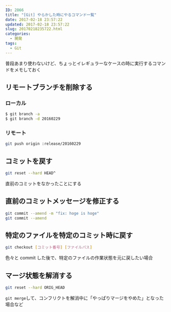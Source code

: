 ```yaml
---
ID: 2866
title: "[Git] やらかした時にやるコマンド一覧"
date: 2017-02-18 23:57:22
updated: 2017-02-18 23:57:22
slug: 20170218235722.html
categories:
  - 開発
tags:
  - Git
---
```


普段あまり使わないけど、ちょっとイレギュラーなケースの時に実行するコマンドをメモしておく

<!--more-->

## リモートブランチを削除する

### ローカル

```bash
$ git branch -a
$ git branch -d 20160229
```

### リモート

```bash
git push origin :release/20160229
```

## コミットを戻す

```bash
git reset --hard HEAD^
```

直前のコミットをなかったことにする

## 直前のコミットメッセージを修正する

```bash
git commit --amend -m "fix: hoge is hoge"
git commit --amend
```

## 特定のファイルを特定のコミット時に戻す

```bash
git checkout [コミット番号] [ファイルパス]
```

色々と commit した後で、特定のファイルの作業状態を元に戻したい場合

## マージ状態を解消する

```bash
git reset --hard ORIG_HEAD
```

`git merge`して、コンフリクトを解消中に「やっぱりマージをやめた」となった場合など
